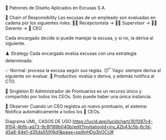 🎯 Patrones de Diseño Aplicados en Excusas S.A.


🔗 Chain of Responsibility
Las excusas de un empleado son evaluadas en cadena por los siguientes roles:
👩‍💼 Recepcionista → 🧑‍💼 Supervisor → 🧑‍⚖️ Gerente → 👔 CEO

Cada encargado decide si puede manejar la excusa, y si no, la deriva al siguiente.


♟️ Strategy
Cada encargado evalúa excusas con una estrategia determinada:

✅ Normal: procesa la excusa según sus reglas.
😴 Vago: siempre deriva al siguiente sin evaluar.
🚀 Productivo: evalúa o deriva, y además notifica al CTO.


👤 Singleton
El Administrador de Prontuarios es un recurso único y compartido por todos los CEOs.
Solo puede haber una única instancia.

👀 Observer
Cuando un CEO registra un nuevo prontuario, el sistema:
Notifica automáticamente a todos los 👔 CEOs.

Diagrama UML, CASOS DE USO
https://lucid.app/lucidchart/301087c4-9154-4bfb-ad73-9c8f189b040b/edit?invitationId=inv_42b43c5b-6c1d-45a8-84e1-d35da55916d1&page=pp9nHDg3hOCU#

